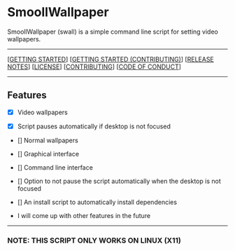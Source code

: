 # SmoollWallpaper

SmoollWallpaper (swall) is a simple command line script for setting video wallpapers.

------------------------------------------------------------------------

[[GETTING STARTED]("https://www.github/reallySmooll/smoollwallpaper/wiki/Getting-Started")] [[GETTING STARTED (CONTRIBUTING)]("https://www.github.com/reallySmool/smoollwallpaper/wiki/Getting-Started-(Contributing)")] [[RELEASE NOTES]("https://www.github.com/reallySmooll/smoollwallpaper/CHANGES.md")] [[LICENSE]("https://www.github.com/really/smoollwallpaper/LICENSE")] [[CONTRIBUTING]("https://www.github.com/reallySmooll/smoollwallpaper/CONTRIBUTING.md")] [[CODE OF CONDUCT]("https://www.github.com/reallySmooll/smoollwallpaper/CODE_OF_CONDUCT.md")]

------------------------------------------------------------------------

## Features

- [x] Video wallpapers

- [x] Script pauses automatically if desktop is not focused

- [] Normal wallpapers

- [] Graphical interface

- [] Command line interface

- [] Option to not pause the script automatically when the desktop is not focused

- [] An install script to automatically install dependencies

- I will come up with other features in the future

------------------------------------------------------------------------

### NOTE: THIS SCRIPT ONLY WORKS ON LINUX (X11)
